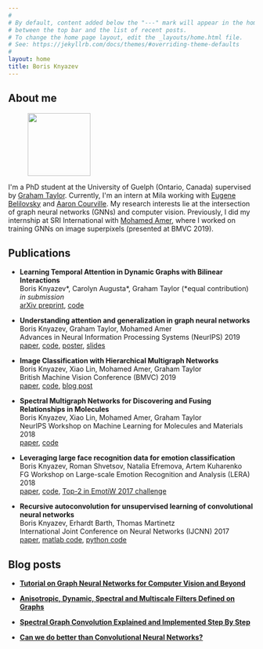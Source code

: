 ```yaml
---
#
# By default, content added below the "---" mark will appear in the home page
# between the top bar and the list of recent posts.
# To change the home page layout, edit the _layouts/home.html file.
# See: https://jekyllrb.com/docs/themes/#overriding-theme-defaults
#
layout: home
title: Boris Knyazev
---
```


## About me
<figure> <img src="https://avatars2.githubusercontent.com/u/3225366?s=460&v=4" height="128"></figure>

I'm a PhD student at the University of Guelph (Ontario, Canada) supervised by [Graham Taylor](https://www.gwtaylor.ca/). Currently, I'm an intern at Mila working with [Eugene Belilovsky](http://eugenium.github.io/) and [Aaron Courville](https://mila.quebec/en/person/aaron-courville/). My research interests lie at the intersection of graph neural networks (GNNs) and computer vision. Previously, I did my internship at SRI International with [Mohamed Amer](https://mohamedramer.com/), where I worked on training GNNs on image superpixels (presented at BMVC 2019).

## Publications


- **Learning Temporal Attention in Dynamic Graphs with Bilinear Interactions**<br/>
  Boris Knyazev\*, Carolyn Augusta\*, Graham Taylor (\*equal contribution) <br/>
  *in submission*<br/>
   [arXiv preprint](https://arxiv.org/abs/1909.10367), [code](https://github.com/uoguelph-mlrg/LDG)

- **Understanding attention and generalization in graph neural networks**<br/>
Boris Knyazev, Graham Taylor, Mohamed Amer<br/>
Advances in Neural Information Processing Systems (NeurIPS)	2019<br/>
[paper](https://papers.nips.cc/paper/8673-understanding-attention-and-generalization-in-graph-neural-networks), [code](https://github.com/bknyaz/graph_attention_pool), [poster](https://drive.google.com/open?id=1COefg8JADh7mgI1uh0vB6euadpOmjH27), [slides](https://drive.google.com/open?id=1HcmhSEnf8ll6-BxXK1PiGzcXDa6BbKnC)

- **Image Classification with Hierarchical Multigraph Networks**<br/>
Boris Knyazev, Xiao Lin, Mohamed Amer, Graham Taylor<br/>
British Machine Vision Conference (BMVC) 2019<br/>
[paper](https://arxiv.org/abs/1907.09000), [code](https://github.com/bknyaz/bmvc_2019), [blog post](https://towardsdatascience.com/can-we-do-better-than-convolutional-neural-networks-46ed90fed807)

- **Spectral Multigraph Networks for Discovering and Fusing Relationships in Molecules**<br/>
Boris Knyazev, Xiao Lin, Mohamed Amer, Graham Taylor<br/>
NeurIPS Workshop on Machine Learning for Molecules and Materials 2018<br/>
[paper](https://arxiv.org/abs/1811.09595), [code](https://github.com/bknyaz/graph_nn)

- **Leveraging large face recognition data for emotion classification**<br/>Boris Knyazev, Roman Shvetsov, Natalia Efremova, Artem Kuharenko<br/>
FG Workshop on Large-scale Emotion Recognition and Analysis (LERA) 2018<br/>
[paper](https://arxiv.org/abs/1711.04598), [code](https://github.com/bknyaz/emotiw), [Top-2 in EmotiW 2017 challenge](https://sites.google.com/site/emotiwchallenge/)

- **Recursive autoconvolution for unsupervised learning of convolutional neural networks**<br/>
Boris Knyazev, Erhardt Barth, Thomas Martinetz<br/>
International Joint Conference on Neural Networks (IJCNN) 2017<br/>
[paper](https://arxiv.org/abs/1606.00611), [matlab code](https://github.com/bknyaz/autocnn_unsup), [python code](https://github.com/bknyaz/autocnn_unsup_py)

## Blog posts

- **[Tutorial on Graph Neural Networks for Computer Vision and Beyond](https://medium.com/@BorisAKnyazev/tutorial-on-graph-neural-networks-for-computer-vision-and-beyond-part-1-3d9fada3b80d)**

- **[Anisotropic, Dynamic, Spectral and Multiscale Filters Defined on Graphs](https://towardsdatascience.com/tutorial-on-graph-neural-networks-for-computer-vision-and-beyond-part-2-be6d71d70f49)**

- **[Spectral Graph Convolution Explained and Implemented Step By Step](https://towardsdatascience.com/spectral-graph-convolution-explained-and-implemented-step-by-step-2e495b57f801)**

- **[Can we do better than Convolutional Neural Networks?](https://towardsdatascience.com/can-we-do-better-than-convolutional-neural-networks-46ed90fed807)**


